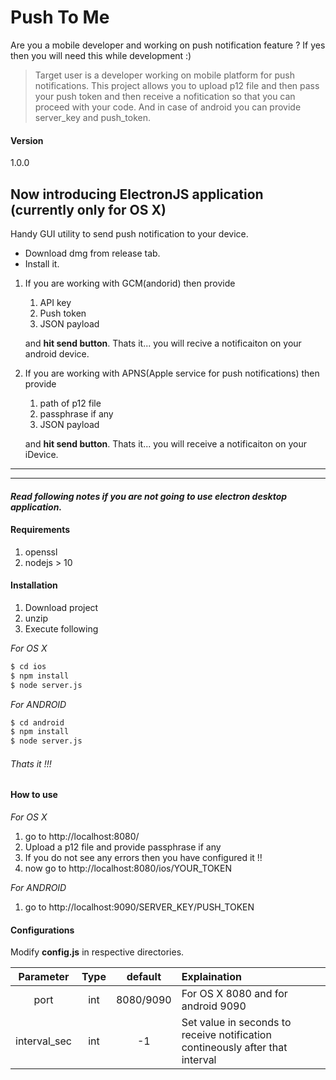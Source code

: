 
# Push To Me

Are you a mobile developer and working on push notification feature ?
If yes then you will need this while development :)

> Target user is a developer working on mobile platform for push notifications.
> This project allows you to upload p12 file and then pass your push token and then receive a nofitication so that you can proceed with your code. And in case of android you can provide server_key and push_token.

#### Version
1.0.0

## Now introducing ElectronJS application (currently only for OS X)
Handy GUI utility to send push notification to your device.

* Download dmg from release tab.
* Install it.

1. If you are working with GCM(andorid) then provide
    1. API key
    2. Push token
    3. JSON payload

   and **hit send button**. Thats it... you will recive a notificaiton on your android device.

2. If you are working with APNS(Apple service for push notifications) then provide
    1. path of p12 file
    2. passphrase if any
    3. JSON payload

    and **hit send button**. Thats it... you will receive a notificaiton on your iDevice.

---
---
#### *_Read following notes if you are not going to use electron desktop application._*
#### Requirements
1. openssl
2. nodejs > 10

#### Installation
1. Download project
2. unzip
3. Execute following

*For OS X*
```sh
$ cd ios
$ npm install
$ node server.js
```
*For ANDROID*
```sh
$ cd android
$ npm install
$ node server.js
```

###### Thats it !!!

#### How to use

*For OS X*

1. go to http://localhost:8080/
2. Upload a p12 file and provide passphrase if any
3. If you do not see any errors then you have configured it !!
4. now go to http://localhost:8080/ios/YOUR_TOKEN

*For ANDROID*

1. go to http://localhost:9090/SERVER_KEY/PUSH_TOKEN


#### Configurations
Modify **config.js** in respective directories.

| Parameter        | Type           | default  | Explaination |
|:-------------:|:-------------:|:-----:|:-----|
| port      | int | 8080/9090 | For OS X 8080 and for android 9090 |
| interval_sec      | int      |   -1 | Set value in seconds to receive notification contineously after that interval
